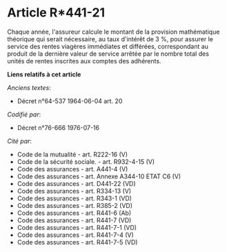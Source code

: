 # Article R*441-21

Chaque année, l'assureur calcule le montant de la provision mathématique théorique qui serait nécessaire, au taux d'intérêt
de 3 %, pour assurer le service des rentes viagères immédiates et différées, correspondant au produit de la dernière valeur
de service arrêtée par le nombre total des unités de rentes inscrites aux comptes des adhérents.

**Liens relatifs à cet article**

_Anciens textes_:

  - Décret n°64-537 1964-06-04 art. 20

_Codifié par_:

  - Décret n°76-666 1976-07-16

_Cité par_:

  - Code de la mutualité - art. R222-16 (V)
  - Code de la sécurité sociale. - art. R932-4-15 (V)
  - Code des assurances - art. A441-4 (V)
  - Code des assurances - art. Annexe A344-10 ETAT C6 (V)
  - Code des assurances - art. D441-22 (VD)
  - Code des assurances - art. R334-13 (V)
  - Code des assurances - art. R343-1 (VD)
  - Code des assurances - art. R385-2 (VD)
  - Code des assurances - art. R441-6 (Ab)
  - Code des assurances - art. R441-7 (VD)
  - Code des assurances - art. R441-7-1 (VD)
  - Code des assurances - art. R441-7-4 (V)
  - Code des assurances - art. R441-7-5 (VD)
